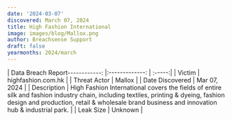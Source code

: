 ```yaml
---
date: '2024-03-07'
discovered: March 07, 2024
title: High Fashion International
image: images/blog/Mallox.png
author: Breachsense Support
draft: false
yearmonths: 2024/march
---
```


| Data Breach Report------------:     |:-------------:    | :-----:|
| Victim      | highfashion.com.hk      | 
| Threat Actor      | Mallox      | 
| Date Discovered      | Mar 07, 2024      | 
| Description      | High Fashion International covers the fields of entire silk and fashion industry chain, including textiles, printing & dyeing, fashion design and production, retail & wholesale brand business and innovation hub & industrial park.      | 
| Leak Size      | Unknown      | 

